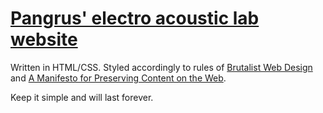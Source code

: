 # [Pangrus' electro acoustic lab website](http://www.peal.space)

Written in HTML/CSS.
Styled accordingly to rules of [Brutalist Web Design](https://brutalist-web.design/) and [A Manifesto for Preserving Content on the Web](https://jeffhuang.com/designed_to_last/).

Keep it simple and will last forever.





